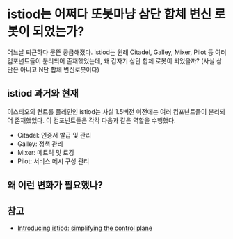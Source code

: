 # istiod는 어쩌다 또봇마냥 삼단 합체 변신 로봇이 되었는가?

어느날 퇴근하다 문뜬 궁금해졌다. istiod는 원래 Citadel, Galley, Mixer, Pilot 등 여러 컴포넌트들이 분리되어 존재했었는데, 왜 갑자기 삼단 합체 로봇이 되었을까? (사실 삼단은 아니고 N단 합체 변신로봇이다)

## istiod 과거와 현재

이스티오의 컨트롤 플레인인 istiod는 사실 1.5버전 이전에는 여러 컴포넌트들이 분리되어 존재했었다. 이 컴포넌트들은 각각 다음과 같은 역할을 수행했다.

- Citadel: 인증서 발급 및 관리
- Galley: 정책 관리
- Mixer: 메트릭 및 로깅
- Pilot: 서비스 메시 구성 관리



## 왜 이런 변화가 필요했나?



## 참고

- [Introducing istiod: simplifying the control plane](https://istio.io/latest/blog/2020/istiod/)
